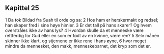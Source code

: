 ## Kapittel 25

1 Da tok Bildad fra Suah til orde og sa:
2 Hos ham er herskermakt og redsel; han skaper fred i sine høye himler.
3 Er det tall på hans skarer? Og hvem overstråles ikke av hans lys?
4 Hvordan skulle da et menneske være rettferdig for Gud eller en som er født av en kvinne, være ren?
5 Selv månen skinner ikke klart, og stjernene er ikke rene i hans øyne,
6 hvor meget mindre da mennesket, den makk, menneskebarnet, det kryp som det er.
